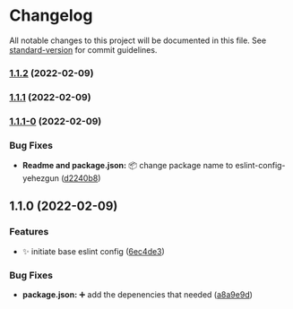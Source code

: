 # Changelog

All notable changes to this project will be documented in this file. See [standard-version](https://github.com/conventional-changelog/standard-version) for commit guidelines.

### [1.1.2](https://github.com/yehezkielgunawan/eslint-yehezgun/compare/v1.1.1...v1.1.2) (2022-02-09)

### [1.1.1](https://github.com/yehezkielgunawan/eslint-yehezgun/compare/v1.1.1-0...v1.1.1) (2022-02-09)

### [1.1.1-0](https://github.com/yehezkielgunawan/eslint-yehezgun/compare/v1.1.0...v1.1.1-0) (2022-02-09)


### Bug Fixes

* **Readme and package.json:** :package: change package name to eslint-config-yehezgun ([d2240b8](https://github.com/yehezkielgunawan/eslint-yehezgun/commit/d2240b8f150bae8a457fb18e945296bbb6902f93))

## 1.1.0 (2022-02-09)


### Features

* :sparkles: initiate base eslint config ([6ec4de3](https://github.com/yehezkielgunawan/eslint-yehezgun/commit/6ec4de3bb0d4ad467c0dbf7656760917bcb31786))


### Bug Fixes

* **package.json:** :heavy_plus_sign: add the depenencies that needed ([a8a9e9d](https://github.com/yehezkielgunawan/eslint-yehezgun/commit/a8a9e9de6e122f1179956c15105f8714e95a10d8))
